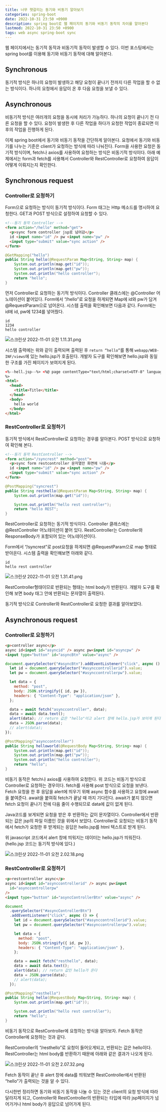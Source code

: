 ```yaml
---
title: 너무 헷갈리는 동기와 비동기 알아보기
categories: spring-boot
date: 2022-10-31 23:50 +0900
description: spring boot로 웹 페이지의 동기와 비동기 동작의 차이를 알아본다
lastmod: 2022-10-31 23:50 +0900
tags: web async spring-boot sync
---
```


웹 페이지에서는 동기적 동작과 비동기적 동작이 발생할 수 있다. 이번 포스팅에서는 spring boot를 이용해 동기와 비동기 동작에 대해 알아본다.

## Synchronous

동기적 방식은 하나의 요청이 발생하고 해당 요청이 끝나기 전까지 다른 작업을 할 수 없는 방식이다. 하나의 요청에서 응답이 온 후 다음 요청을 보낼 수 있다.

## Asynchronous

비동기적 방식은 여러개의 요청을 동시에 처리가 가능하다. 하나의 요청이 끝나기 전 다른 요청을 할 수 있다. 요청이 발생한 후 다른 작업을 하다가 요청한 작업이 종료되면 이후의 작업을 진행하게 된다.

이제 spring boot에서 동기와 비동기 동작을 간단하게 알아본다. 요청에서 동기와 비동기를 나누는 기준은 client가 요청하는 방식에 따라 나눠진다. Form을 사용한 요청은 동기적 방식이며, fetch나 axios를 사용하여 요청하는 방식은 비동기적 방식이다. 아래 예제에서는 form과 fetch를 사용해서 Controller와 RestController로 요청하여 응답이 어떻게 이뤄지는지 확인한다.

## Synchronous request

### Controller로 요청하기

Form으로 요청하는 방식이 동기적 방식이다. Form 태그는 Http 메소드를 명시하여 요청한다. GET과 POST 방식으로 설정하여 요청할 수 있다.

```html
<!--동기 동작 Controller -->
<form action="/hello" method="get">
  <p>sync form controller jsp로 넘어감</p>
  id <input name="id" /> pw <input name="pw" />
  <input type="submit" value="sync action" />
</form>
```

```java
@GetMapping("hello")
public String hello(@RequestParam Map<String, String> map) {
    System.out.println(map.get("id"));
    System.out.println(map.get("pw"));
    System.out.println("hello controller");
    return "hello";
}
```

먼저 Controller로 요청하는 동기적 방식이다. Controller 클래스에는 @Controller 어노테이션이 붙어있다. Form에서 “/hello”로 요청을 하게되면 Map에 id와 pw가 담겨 @RequestParam으로 넘어온다. 시스템 출력을 확인해보면 다음과 같다. Form에는 id에 id, pw에 1234를 넣어줬다.

```
id
1234
hello controller
```

![스크린샷 2022-11-01 오전 1.11.31.png](/assets/posting/spring/async/pic1.png)

시스템 출력에는 위와 같이 출력되며 출력된 후 `return “hello”`를 통해 `webapp/WEB-INF/views`에 있는 hello.jsp가 호출된다. 개발자 도구를 확인해보면 hello.jsp와 동일한 구조를 가진 페이지가 보여지게 된다.

```html
<%--hell.jsp--%> <%@ page contentType="text/html;charset=UTF-8" language="java"
%>
<html>
  <head>
    <title>Title</title>
  </head>
  <body>
    hello world
  </body>
</html>
```

### RestController로 요청하기

동기적 방식에서 RestController로 요청하는 경우를 알아본다. POST 방식으로 요청하여 확인해 본다.

```html
<!--동기 동작 RestController -->
<form action="/syncrest" method="post">
  <p>sync form restcontroller 문자열만 화면에 나옴</p>
  id <input name="id" /> pw <input name="pw" />
  <input type="submit" value="sync action" />
</form>
```

```java
@PostMapping("syncrest")
public String resthello(@RequestParam Map<String, String> map) {
    System.out.println(map.get("id"));

    System.out.println("hello rest controller");
    return "hello REST";
}
```

RestController로 요청하는 동기적 방식이다. Controller 클래스에는 @RestController 어노테이션이 붙어 있다. RestController는 Controller와 ResponseBody가 포함되어 있는 어노테이션이다.

Form에서 “/syncrest”로 post요청을 하게되면 @RequestParam으로 map 형태로 받아온다. 시스템 출력을 확인해보면 아래와 같다.

```
id
hello rest controller
```

![스크린샷 2022-11-01 오전 1.31.41.png](/assets/posting/spring/async/pic2.png)

RestController형태이므로 반환되는 형태는 html body가 반환된다. 개발자 도구를 확인해 보면 body 태그 안에 반환되는 문자열이 출력된다.

동기적 방식으로 Controller와 RestController로 요청한 결과를 알아보았다.

## Asynchronous request

### Controller로 요청하기

```html
<p>controller async</p>
async id<input id="asyncid" /> async pw<input id="asyncpw" />
<input type="button" id="asyncBtn" value="async" />
```

```jsx
document.querySelector("#asyncBtn").addEventListener("click", async () => {
  let id = document.querySelector("#asynccontrollerid").value;
  let pw = document.querySelector("#asynccontrollerpw").value;

  let data = {
    method: "post",
    body: JSON.stringify({ id, pw }),
    headers: { "Content-Type": "application/json" },
  };

  data = await fetch("asynccontroller", data);
  data = await data.text();
  alert(data); // return 값은 "hello"이고 alert 창에 hello.jsp가 보이게 된다.
  data = JSON.parse(data);
  // alert(data);
});
```

```java
@PostMapping("asynccontroller")
public String helloworld(@RequestBody Map<String, String> map) {
    System.out.println(map.get("id"));
    System.out.println(map.get("pw"));
    System.out.println("hello controller");
    return "hello";
}
```

비동기 동작은 fetch나 axios를 사용하여 요청한다. 위 코드는 비동기 방식으로 Controller로 요청하는 경우이다. fetch를 사용해 post 방식으로 요청을 보낸다. Fetch 요청을 한 후 응답을 alert에 띄우기 위해 async 함수를 사용하고 요청에 await을 붙여준다. await을 붙여줘 fetch가 끝날 때 까지 기다린다. await가 붙지 않으면 fetch 요청이 끝나기 전에 다음 줄이 수행되므로 data에 값이 없게 된다.

Java코드를 보게되면 요청을 받은 후 반환하는 값이 문자열이다. Controller에서 반환되는 값은 jsp의 파일 이름인 것을 위에서 보았다. Controller로 요청되는 비동기 동작에서 fetch가 요청한 후 받게되는 응답은 hello.jsp를 html 텍스트로 받게 된다.

위 javascript 코드에서 alert 창에 띄워지는 데이터는 hello.jsp가 띄워진다. (hello.jsp 코드는 동기적 방식에 있다.)

![스크린샷 2022-11-01 오전 2.02.18.png](/assets/posting/spring/async/pic3.png)

### RestController로 요청하기

```html
<p>restcontroller async</p>
async id<input id="asynccontrollerid" /> async pw<input
  id="asynccontrollerpw"
/>
<input type="button" id="asyncControllerBtn" value="async" />
```

```jsx
document
  .querySelector("#asyncControllerBtn")
  .addEventListener("click", async () => {
    let id = document.querySelector("#asynccontrollerid").value;
    let pw = document.querySelector("#asynccontrollerpw").value;

    let data = {
      method: "post",
      body: JSON.stringify({ id, pw }),
      headers: { "Content-Type": "application/json" },
    };

    data = await fetch("resthello", data);
    data = await data.text();
    alert(data); // return 값인 hello가 온다
    data = JSON.parse(data);
    // alert(data);
  });
```

```java
@PostMapping("resthello")
public String hello(@RequestBody Map<String, String> map) {
    System.out.println(map.get("id"));

    System.out.println("hello rest controller");
    return "hello";
}
```

비동기 동작으로 RestController에 요청하는 방식을 알아보자. Fetch 동작은 Controller에 요청하는 것과 같다.

RestController의 “/resthello”로 요청이 들어오게되고, 반환되는 값은 hello이다. RestController는 html body를 반환하기 때문에 아래와 같은 결과가 나오게 된다.

![스크린샷 2022-11-01 오전 2.07.32.png](/assets/posting/spring/async/pic4.png)

Fetch 동작이 끝난 후 alert 창에 data를 띄워보면 RestController에서 반환된 “hello”가 출력되는 것을 알 수 있다.

다시한번 정리하면 동기와 비동기 동작을 나눌 수 있는 것은 client의 요청 방식에 따라 달라지게 되고, Controller와 RestController의 반환되는 타입에 따라 jsp페이지가 넘어가거나 html body가 응답으로 넘어가게 된다.
